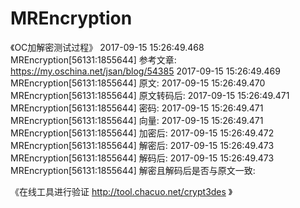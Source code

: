 # MREncryption

《OC加解密测试过程》
2017-09-15 15:26:49.468 MREncryption[56131:1855644] 参考文章: https://my.oschina.net/jsan/blog/54385
2017-09-15 15:26:49.469 MREncryption[56131:1855644] 原文:
2017-09-15 15:26:49.470 MREncryption[56131:1855644] 原文转码后: 
2017-09-15 15:26:49.471 MREncryption[56131:1855644] 密码:
2017-09-15 15:26:49.471 MREncryption[56131:1855644] 向量:
2017-09-15 15:26:49.471 MREncryption[56131:1855644] 加密后: 
2017-09-15 15:26:49.472 MREncryption[56131:1855644] 解密后: 
2017-09-15 15:26:49.473 MREncryption[56131:1855644] 解码后:
2017-09-15 15:26:49.473 MREncryption[56131:1855644] 解密且解码后是否与原文一致:

《在线工具进行验证 http://tool.chacuo.net/crypt3des 》


